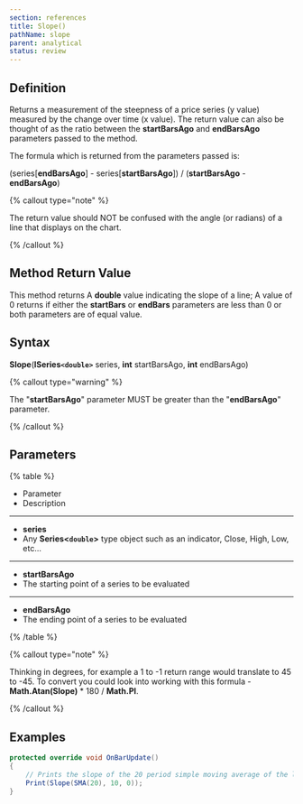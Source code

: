 ```yaml
---
section: references
title: Slope()
pathName: slope
parent: analytical
status: review
---
```


## Definition

Returns a measurement of the steepness of a price series (y value) measured by the change over time (x value). The return value can also be thought of as the ratio between the **startBarsAgo** and **endBarsAgo** parameters passed to the method.

The formula which is returned from the parameters passed is:

(series[**endBarsAgo**] - series[**startBarsAgo**]) / (**startBarsAgo** - **endBarsAgo**)

{% callout type="note" %}

The return value should NOT be confused with the angle (or radians) of a line that displays on the chart.

{% /callout %}

## Method Return Value

This method returns A **double** value indicating the slope of a line; A value of 0 returns if either the **startBars** or **endBars** parameters are less than 0 or both parameters are of equal value.

## Syntax

**Slope**(**ISeries`<double>`** series, **int** startBarsAgo, **int** endBarsAgo)

{% callout type="warning" %}

The "**startBarsAgo**" parameter MUST be greater than the "**endBarsAgo**" parameter.

{% /callout %}

## Parameters

{% table %}

* Parameter
* Description

---

* **series**
* Any **Series<`double`>** type object such as an indicator, Close, High, Low, etc...

---

* **startBarsAgo**
* The starting point of a series to be evaluated

---

* **endBarsAgo**
* The ending point of a series to be evaluated

{% /table %}

{% callout type="note" %}

Thinking in degrees, for example a 1 to -1 return range would translate to 45 to -45. To convert you could look into working with this formula - **Math.Atan(Slope)** * 180 / **Math.PI**.

{% /callout %}

## Examples

```csharp
protected override void OnBarUpdate()
{ 
    // Prints the slope of the 20 period simple moving average of the last 10 bars
    Print(Slope(SMA(20), 10, 0)); 
}
```
